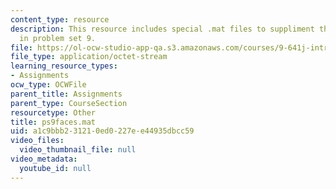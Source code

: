 ```yaml
---
content_type: resource
description: This resource includes special .mat files to suppliment the contents
  in problem set 9.
file: https://ol-ocw-studio-app-qa.s3.amazonaws.com/courses/9-641j-introduction-to-neural-networks-spring-2005/a1c9bbb231210ed0227ee44935dbcc59_ps9faces.mat
file_type: application/octet-stream
learning_resource_types:
- Assignments
ocw_type: OCWFile
parent_title: Assignments
parent_type: CourseSection
resourcetype: Other
title: ps9faces.mat
uid: a1c9bbb2-3121-0ed0-227e-e44935dbcc59
video_files:
  video_thumbnail_file: null
video_metadata:
  youtube_id: null
---
```

